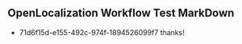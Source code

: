 ## OpenLocalization Workflow Test MarkDown

* 71d6f15d-e155-492c-974f-1894526099f7 
thanks!



<!--HONumber=Jan16_HO4-->
